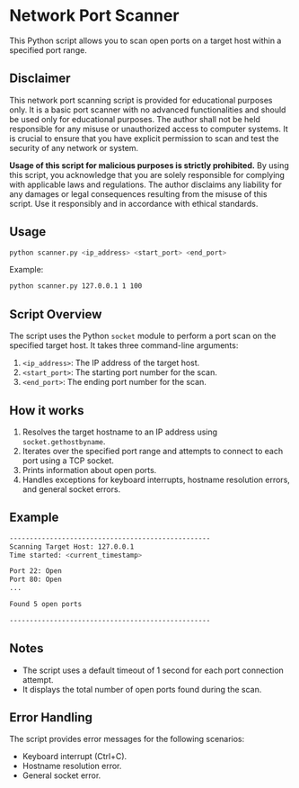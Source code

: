 
# Network Port Scanner

This Python script allows you to scan open ports on a target host within a specified port range. 

## Disclaimer
This network port scanning script is provided for educational purposes only. It is a basic port scanner with no advanced functionalities and should be used only for educational purposes. The author shall not be held responsible for any misuse or unauthorized access to computer systems. It is crucial to ensure that you have explicit permission to scan and test the security of any network or system.

**Usage of this script for malicious purposes is strictly prohibited.**
By using this script, you acknowledge that you are solely responsible for complying with applicable laws and regulations. The author disclaims any liability for any damages or legal consequences resulting from the misuse of this script.
Use it responsibly and in accordance with ethical standards.


## Usage

```bash
python scanner.py <ip_address> <start_port> <end_port>
```

Example:

```bash
python scanner.py 127.0.0.1 1 100
```

## Script Overview

The script uses the Python `socket` module to perform a port scan on the specified target host. It takes three command-line arguments:

1. `<ip_address>`: The IP address of the target host.
2. `<start_port>`: The starting port number for the scan.
3. `<end_port>`: The ending port number for the scan.

## How it works

1. Resolves the target hostname to an IP address using `socket.gethostbyname`.
2. Iterates over the specified port range and attempts to connect to each port using a TCP socket.
3. Prints information about open ports.
4. Handles exceptions for keyboard interrupts, hostname resolution errors, and general socket errors.

## Example

```bash
--------------------------------------------------
Scanning Target Host: 127.0.0.1
Time started: <current_timestamp>

Port 22: Open
Port 80: Open
...

Found 5 open ports

--------------------------------------------------
```

## Notes

- The script uses a default timeout of 1 second for each port connection attempt.
- It displays the total number of open ports found during the scan.

## Error Handling

The script provides error messages for the following scenarios:

- Keyboard interrupt (Ctrl+C).
- Hostname resolution error.
- General socket error.



